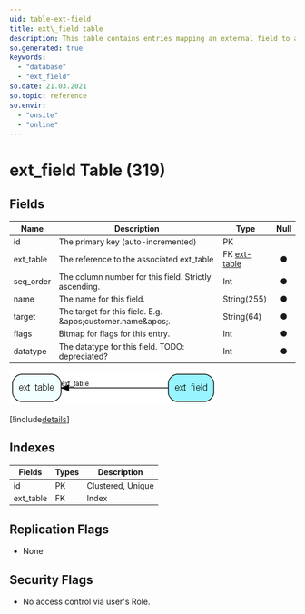```yaml
---
uid: table-ext-field
title: ext\_field table
description: This table contains entries mapping an external field to an internal field. Used for database integration.
so.generated: true
keywords:
  - "database"
  - "ext_field"
so.date: 21.03.2021
so.topic: reference
so.envir:
  - "onsite"
  - "online"
---
```


# ext\_field Table (319)

## Fields

| Name | Description | Type | Null |
|------|-------------|------|:----:|
|id|The primary key (auto-incremented)|PK| |
|ext\_table|The reference to the associated ext_table|FK [ext-table](ext-table.md)|&#x25CF;|
|seq\_order|The column number for this field. Strictly ascending.|Int|&#x25CF;|
|name|The name for this field.|String(255)|&#x25CF;|
|target|The target for this field. E.g. &amp;apos;customer.name&amp;apos;. |String(64)|&#x25CF;|
|flags|Bitmap for flags for this entry.|Int|&#x25CF;|
|datatype|The datatype for this field. TODO: depreciated?|Int|&#x25CF;|


![ext_field table relationship diagram](./media/ext_field.png)

[!include[details](./includes/ext-field.md)]

## Indexes

| Fields | Types | Description |
|--------|-------|-------------|
|id |PK |Clustered, Unique |
|ext\_table |FK |Index |

## Replication Flags

* None

## Security Flags

* No access control via user's Role.

